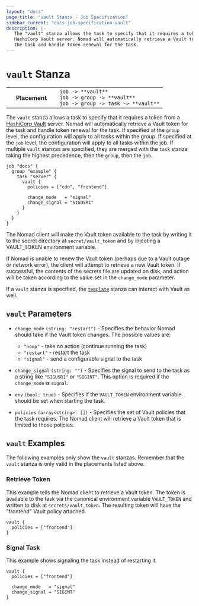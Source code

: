```yaml
---
layout: "docs"
page_title: "vault Stanza - Job Specification"
sidebar_current: "docs-job-specification-vault"
description: |-
   The "vault" stanza allows the task to specify that it requires a token from a
   HashiCorp Vault server. Nomad will automatically retrieve a Vault token for
   the task and handle token renewal for the task.
---
```


# `vault` Stanza

<table class="table table-bordered table-striped">
  <tr>
    <th width="120">Placement</th>
    <td>
      <code>job -> **vault**</code>
      <br>
      <code>job -> group -> **vault**</code>
      <br>
      <code>job -> group -> task -> **vault**</code>
    </td>
  </tr>
</table>

The `vault` stanza allows a task to specify that it requires a token from a
[HashiCorp Vault][vault] server. Nomad will automatically retrieve a Vault token
for the task and handle token renewal for the task. If specified at the `group`
level, the configuration will apply to all tasks within the group. If specified
at the `job` level, the configuration will apply to all tasks within the job. If
multiple `vault` stanzas are specified, they are merged with the `task` stanza
taking the highest precedence, then the `group`, then the `job`.

```hcl
job "docs" {
  group "example" {
    task "server" {
      vault {
        policies = ["cdn", "frontend"]

        change_mode   = "signal"
        change_signal = "SIGUSR1"
      }
    }
  }
}
```

The Nomad client will make the Vault token available to the task by writing it
to the secret directory at `secret/vault_token` and by injecting a VAULT_TOKEN
environment variable.

If Nomad is unable to renew the Vault token (perhaps due to a Vault outage or
network error), the client will attempt to retrieve a new Vault token. If successful, the
contents of the secrets file are updated on disk, and action will be taken
according to the value set in the `change_mode` parameter.

If a `vault` stanza is specified, the [`template`][template] stanza can interact
with Vault as well.

## `vault` Parameters

- `change_mode` `(string: "restart")` - Specifies the behavior Nomad should take
  if the Vault token changes. The possible values are:

  - `"noop"` - take no action (continue running the task)
  - `"restart"` - restart the task
  - `"signal"` - send a configurable signal to the task

- `change_signal` `(string: "")` - Specifies the signal to send to the task as a
  string like `"SIGUSR1"` or `"SIGINT"`. This option is required if the
  `change_mode` is `signal`.

- `env` `(bool: true)` - Specifies if the `VAULT_TOKEN` environment variable
  should be set when starting the task.

- `policies` `(array<string>: [])` - Specifies the set of Vault policies that
  the task requires. The Nomad client will retrieve a Vault token that is
  limited to those policies.

## `vault` Examples

The following examples only show the `vault` stanzas. Remember that the
`vault` stanza is only valid in the placements listed above.

### Retrieve Token

This example tells the Nomad client to retrieve a Vault token. The token is
available to the task via the canonical environment variable `VAULT_TOKEN` and
written to disk at `secrets/vault_token`. The resulting token will have the
"frontend" Vault policy attached.

```hcl
vault {
  policies = ["frontend"]
}
```

### Signal Task

This example shows signaling the task instead of restarting it.

```hcl
vault {
  policies = ["frontend"]

  change_mode   = "signal"
  change_signal = "SIGINT"
}
```

[restart]: /docs/job-specification/restart.html "Nomad restart Job Specification"
[template]: /docs/job-specification/template.html "Nomad template Job Specification"
[vault]: https://www.vaultproject.io/ "Vault by HashiCorp"
